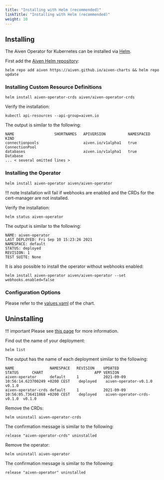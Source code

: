 ```yaml
---
title: "Installing with Helm (recommended)"
linkTitle: "Installing with Helm (recommended)"
weight: 10
---
```


## Installing 

The Aiven Operator for Kubernetes can be installed via [Helm](https://helm.sh/). 

First add the [Aiven Helm repository](https://github.com/aiven/aiven-charts):

```shell
helm repo add aiven https://aiven.github.io/aiven-charts && helm repo update
```

### Installing Custom Resource Definitions

```shell
helm install aiven-operator-crds aiven/aiven-operator-crds
```

Verify the installation:
```shell
kubectl api-resources --api-group=aiven.io
```
The output is similar to the following:

```{ .shell .no-copy }
NAME                  SHORTNAMES   APIVERSION          NAMESPACED   KIND
connectionpools                    aiven.io/v1alpha1   true         ConnectionPool
databases                          aiven.io/v1alpha1   true         Database
... < several omitted lines >
```

### Installing the Operator

```shell
helm install aiven-operator aiven/aiven-operator
```

!!! note
    Installation will fail if webhooks are enabled and the CRDs for the cert-manager are not installed.

Verify the installation: 
```shell
helm status aiven-operator
```

The output is similar to the following:

```{ .shell .no-copy }
NAME: aiven-operator
LAST DEPLOYED: Fri Sep 10 15:23:26 2021
NAMESPACE: default
STATUS: deployed
REVISION: 1
TEST SUITE: None
```

It is also possible to install the operator without webhooks enabled:
```shell
helm install aiven-operator aiven/aiven-operator --set webhooks.enabled=false
```

### Configuration Options

Please refer to the [values.yaml](https://github.com/aiven/aiven-charts/blob/main/charts/aiven-operator/values.yaml) of the chart.

## Uninstalling 

!!! important
    Please see [this page](uninstalling.md) for more information.

Find out the name of your deployment:

```shell
helm list
```

The output has the name of each deployment similar to the following: 

```{ .shell .no-copy }
NAME               	NAMESPACE	REVISION	UPDATED                                 	STATUS  	CHART                     	APP VERSION
aiven-operator     	default  	1       	2021-09-09 10:56:14.623700249 +0200 CEST	deployed	aiven-operator-v0.1.0     	v0.1.0     
aiven-operator-crds	default  	1       	2021-09-09 10:56:05.736411868 +0200 CEST	deployed	aiven-operator-crds-v0.1.0	v0.1.0
```

Remove the CRDs:

```shell
helm uninstall aiven-operator-crds
```

The confirmation message is similar to the following:

```{ .shell .no-copy }
release "aiven-operator-crds" uninstalled
```

Remove the operator:

```shell
helm uninstall aiven-operator
```

The confirmation message is similar to the following:

```{ .shell .no-copy }
release "aiven-operator" uninstalled
```

